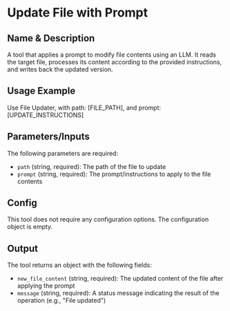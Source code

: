 # Update File with Prompt

## Name & Description
A tool that applies a prompt to modify file contents using an LLM. It reads the target file, processes its content according to the provided instructions, and writes back the updated version.

## Usage Example
Use File Updater, with path: [FILE_PATH], and prompt: [UPDATE_INSTRUCTIONS]

## Parameters/Inputs
The following parameters are required:
- `path` (string, required): The path of the file to update
- `prompt` (string, required): The prompt/instructions to apply to the file contents

## Config
This tool does not require any configuration options. The configuration object is empty.

## Output
The tool returns an object with the following fields:
- `new_file_content` (string, required): The updated content of the file after applying the prompt
- `message` (string, required): A status message indicating the result of the operation (e.g., "File updated")
